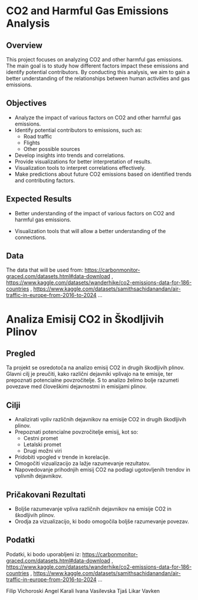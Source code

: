 # CO2 and Harmful Gas Emissions Analysis

## Overview

This project focuses on analyzing CO2 and other harmful gas emissions. The main goal is to study how different factors impact these emissions and identify potential contributors. By conducting this analysis, we aim to gain a better understanding of the relationships between human activities and gas emissions.

## Objectives

- Analyze the impact of various factors on CO2 and other harmful gas emissions.
- Identify potential contributors to emissions, such as:
  - Road traffic
  - Flights
  - Other possible sources
- Develop insights into trends and correlations.
- Provide visualizations for better interpretation of results.
- Visualization tools to interpret correlations effectively.
- Make predictions about future CO2 emissions based on identified trends and contributing factors.

## Expected Results

- Better understanding of the impact of various factors on CO2 and harmful gas emissions.

- Visualization tools that will allow a better understanding of the connections.

## Data

The data that will be used from: https://carbonmonitor-graced.com/datasets.html#data-download , https://www.kaggle.com/datasets/wanderhike/co2-emissions-data-for-186-countries , https://www.kaggle.com/datasets/samithsachidanandan/air-traffic-in-europe-from-2016-to-2024 ...


# Analiza Emisij CO2 in Škodljivih Plinov

## Pregled

Ta projekt se osredotoča na analizo emisij CO2 in drugih škodljivih plinov. Glavni cilj je preučiti, kako različni dejavniki vplivajo na te emisije, ter prepoznati potencialne povzročitelje. S to analizo želimo bolje razumeti povezave med človeškimi dejavnostmi in emisijami plinov.

## Cilji

- Analizirati vpliv različnih dejavnikov na emisije CO2 in drugih škodljivih plinov.
- Prepoznati potencialne povzročitelje emisij, kot so:
  - Cestni promet
  - Letalski promet
  - Drugi možni viri
- Pridobiti vpogled v trende in korelacije.
- Omogočiti vizualizacijo za lažje razumevanje rezultatov.
- Napovedovanje prihodnjih emisij CO2 na podlagi ugotovljenih trendov in vplivnih dejavnikov.

## Pričakovani Rezultati

- Boljše razumevanje vpliva različnih dejavnikov na emisije CO2 in škodljivih plinov.
- Orodja za vizualizacijo, ki bodo omogočila boljše razumevanje povezav.

## Podatki

Podatki, ki bodo uporabljeni iz: https://carbonmonitor-graced.com/datasets.html#data-download , https://www.kaggle.com/datasets/wanderhike/co2-emissions-data-for-186-countries , https://www.kaggle.com/datasets/samithsachidanandan/air-traffic-in-europe-from-2016-to-2024 ...


Filip Vichoroski
Angel Karali
Ivana Vasilevska
Tjaš Likar Vavken